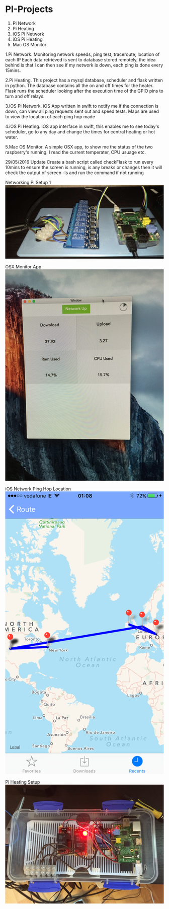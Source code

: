 # PI-Projects

1. Pi Network 
2. Pi Heating
3. iOS Pi Network
4. iOS Pi Heating
5. Mac OS Monitor

1.Pi Network. 
Monitoring network speeds, ping test, traceroute, location of each IP
Each data retrieved is sent to database stored remotely,
the idea behind is that I can then see if my network is down,
each ping is done every 15mins.

2.Pi Heating. 
This project has a mysql database, scheduler and flask written in python. 
The database contains all the on and off times for the heater. Flask runs the scheduler looking after
the execution time of the GPIO pins to turn and off relays.

3.iOS Pi Network. 
iOS App written in swift to notify me if the connection is down, can view all ping requests sent out and speed tests.
Maps are used to view the location of each ping hop made

4.iOS Pi Heating. 
iOS app interface in swift, this enables me to see today's scheduler, go to any day and change the times for
central heating or hot water.

5.Mac OS Monitor. 
A simple OSX app, to show me the status of the two raspberry's running. I read the current temperater, CPU usuage etc.

29/05/2016 Update
Create a bash script called checkFlask to run every 10mins to ensure the screen is running, is any breaks or changes then it will check the output of screen -ls and run the command if not running

Networking Pi Setup 1
![alt tag](https://raw.githubusercontent.com/collegboi/PI-Monitor/master/Project%20Images/pi1.jpg)

OSX Monitor App
![alt tag](https://raw.githubusercontent.com/collegboi/PI-Monitor/master/Project%20Images/pi2.jpg)

iOS Network Ping Hop Location
![alt tag](https://raw.githubusercontent.com/collegboi/PI-Monitor/master/Project%20Images/pi3.png)

Pi Heating Setup
![alt tag](https://raw.githubusercontent.com/collegboi/PI-Monitor/master/Project%20Images/IMG_2198.JPG)
